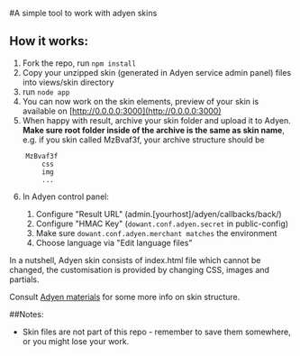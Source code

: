 #A simple tool to work with adyen skins


## How it works:

1. Fork the repo, run `npm install`
2. Copy your unzipped skin (generated in Adyen service admin panel) files into views/skin directory 
3. run `node app`
4. You can now work on the skin elements, preview of your skin is available on [http://0.0.0.0:3000](http://0.0.0.0:3000)
5. When happy with result, archive your skin folder and upload it to Adyen. **Make sure root folder inside of the archive is the same as skin name**, e.g. if you skin called MzBvaf3f, your archive structure should be 
```
    MzBvaf3f
        css
        img
        ...
```
6. In Adyen control panel:

    1. Configure "Result URL" (admin.[yourhost]/adyen/callbacks/back/)
    2. Configure "HMAC Key" (`dowant.conf.adyen.secret` in public-config)
    3. Make sure `dowant.conf.adyen.merchant matches` the environment
    4. Choose language via "Edit language files"

In a nutshell, Adyen skin consists of index.html file which cannot be changed, the customisation is provided by changing CSS, images and partials.   

Consult [Adyen materials](https://www.adyen.com/dam/documentation/manuals/SkinManual.pdf) for some more info on skin structure.

##Notes:

+ Skin files are not part of this repo - remember to save them somewhere, or you might lose your work.
